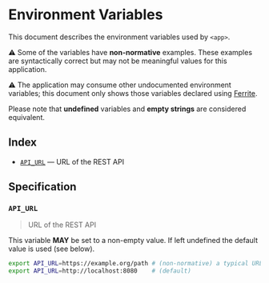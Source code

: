 # Environment Variables

This document describes the environment variables used by `<app>`.

⚠️ Some of the variables have **non-normative** examples. These examples are
syntactically correct but may not be meaningful values for this application.

⚠️ The application may consume other undocumented environment variables; this
document only shows those variables declared using [Ferrite].

Please note that **undefined** variables and **empty strings** are considered
equivalent.

## Index

- [`API_URL`](#API_URL) — URL of the REST API

## Specification

### `API_URL`

> URL of the REST API

This variable **MAY** be set to a non-empty value.
If left undefined the default value is used (see below).

```bash
export API_URL=https://example.org/path # (non-normative) a typical URL for a web page
export API_URL=http://localhost:8080    # (default)
```

<!-- references -->

[ferrite]: https://github.com/dogmatiq/ferrite
